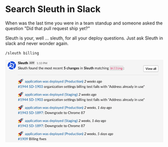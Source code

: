 # Search Sleuth in Slack

When was the last time you were in a team standup and someone asked the question "Did that pull request ship yet?"

Sleuth is your, well ... sleuth, for all your deploy questions. Just ask Sleuth in slack and never wonder again.

```text
/sleuth billing
```

![Quickly search for your deploys right from Slack](../.gitbook/assets/slack-or-deploys-or-sleuth-2021-02-04-13-11-16%20%281%29%20%281%29.png)

